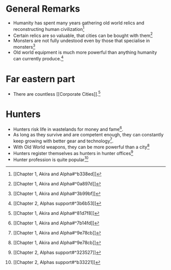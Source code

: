 # General Remarks
- Humanity has spent many years gathering old world relics and reconstructing human civilization[^2]
- Certain relics are so valuable, that cities can be bought with them[^4]
- Monsters are not fully undestood even by those that specialise in monsters[^6]
- Old world equipment is much more powerful than anything humanity can currently produce.[^7]
# Far eastern part
- There are countless [[Corporate Cities]].[^1]
# Hunters
- Hunters risk life in wastelands for money and fame[^3].
- As long as they survive and are competent enough, they can constantly keep growing with better gear and technology[^5].
- With Old World weapons, they can be more powerful than a city[^5]
- Hunters register themselves as hunters in hunter offices[^8]
- Hunter profession is quite popular[^9]


[^1]: [[Chapter 1, Akira and Alpha#^81d7f8]]

[^2]: [[Chapter 1, Akira and Alpha#^b338ed]]

[^3]: [[Chapter 1, Akira and Alpha#^7b14fd]]

[^4]: [[Chapter 1, Akira and Alpha#^0a897d]]

[^5]: [[Chapter 1, Akira and Alpha#^9e78cb]]

[^6]: [[Chapter 1, Akira and Alpha#^3b99bf]]

[^7]: [[Chapter 2, Alphas support#^3b6b53]]

[^8]: [[Chapter 2, Alphas support#^323527]]

[^9]: [[Chapter 2, Alphas support#^b33221]]
